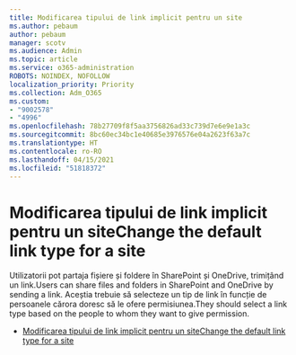 ```yaml
---
title: Modificarea tipului de link implicit pentru un site
ms.author: pebaum
author: pebaum
manager: scotv
ms.audience: Admin
ms.topic: article
ms.service: o365-administration
ROBOTS: NOINDEX, NOFOLLOW
localization_priority: Priority
ms.collection: Adm_O365
ms.custom:
- "9002578"
- "4996"
ms.openlocfilehash: 78b27709f8f5aa3756826ad33c739d7e6e9e1a3c
ms.sourcegitcommit: 8bc60ec34bc1e40685e3976576e04a2623f63a7c
ms.translationtype: HT
ms.contentlocale: ro-RO
ms.lasthandoff: 04/15/2021
ms.locfileid: "51818372"
---
```

# <a name="change-the-default-link-type-for-a-site"></a><span data-ttu-id="f04da-102">Modificarea tipului de link implicit pentru un site</span><span class="sxs-lookup"><span data-stu-id="f04da-102">Change the default link type for a site</span></span>

<span data-ttu-id="f04da-103">Utilizatorii pot partaja fișiere și foldere în SharePoint și OneDrive, trimițând un link.</span><span class="sxs-lookup"><span data-stu-id="f04da-103">Users can share files and folders in SharePoint and OneDrive by sending a link.</span></span> <span data-ttu-id="f04da-104">Aceștia trebuie să selecteze un tip de link în funcție de persoanele cărora doresc să le ofere permisiunea.</span><span class="sxs-lookup"><span data-stu-id="f04da-104">They should select a link type based on the people to whom they want to give permission.</span></span>

- [<span data-ttu-id="f04da-105">Modificarea tipului de link implicit pentru un site</span><span class="sxs-lookup"><span data-stu-id="f04da-105">Change the default link type for a site</span></span>](https://docs.microsoft.com/sharepoint/change-default-sharing-link)
